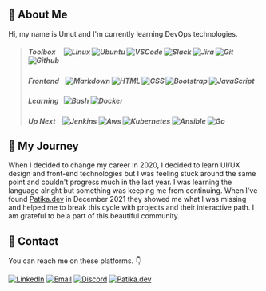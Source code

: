 ## :necktie: About Me

Hi, my name is Umut and I'm currently learning DevOps technologies.

> ##### *Toolbox* &nbsp;&nbsp;&nbsp; ![Linux][#linux] ![Ubuntu][#Ubuntu] ![VSCode][#VSCode] ![Slack][#slack] ![Jira][#jira-software] ![Git][#git] ![Github][#github]
>
> ##### *Frontend* &nbsp;&nbsp; ![Markdown][#Markdown] ![HTML][#HTML] ![CSS][#CSS] ![Bootstrap][#bootstrap] ![JavaScript][#javascript]
>
> ##### *Learning* &nbsp; ![Bash][#bash] ![Docker][#docker]
>
> ##### *Up Next* &nbsp;&nbsp; ![Jenkins][#jenkins] ![Aws][#aws] ![Kubernetes][#kubernetes] ![Ansible][#ansible] ![Go][#go]

## :bicyclist: My Journey

When I decided to change my career in 2020, I decided to learn UI/UX design and front-end technologies but I was feeling stuck around the same point and couldn't progress much in the last year. I was learning the language alright but something was keeping me from continuing. When I've found [Patika.dev](https://www.patika.dev/) in December 2021 they showed me what I was missing and helped me to break this cycle with projects and their interactive path. I am grateful to be a part of this beautiful community.

## :email: Contact

You can reach me on these platforms. :point_down:

[![LinkedIn][#linkedin]][@linkedin] [![Email][#gmail]][@gmail] [![Discord][#discord]][@discord] [![Patika.dev][#patika]][@patika]
<!-- [![Stack Overflow][#STACKOVERFLOW]][@stackoverflow] -->

<!--
## :pushpin: Other Platforms

[![HackerRank][#HACKERRANK]][@hackerrank]
[![Coderbyte][#CODERBYTE]][@coderbyte]
[![Leetcode][#LEETCODE]][@leetcode]
-->

<!-- BADGE INDEX -->

<!-- TECH -->
[#git]: https://img.shields.io/badge/Git-E44C30?style=flat&logo=git&logoColor=white
[#github]: https://img.shields.io/badge/GitHub-100000?style=flat&logo=github&logoColor=white
[#gitlab]: https://img.shields.io/badge/GitLab-330F63?style=flat&logo=gitlab&logoColor=white

[#markdown]: https://img.shields.io/badge/Markdown-000000?style=flat&logo=markdown&logoColor=white
[#html]: https://img.shields.io/badge/HTML5-E34F26?style=flat&logo=html5&logoColor=white
[#css]: https://img.shields.io/badge/CSS3-1572B6?style=flat&logo=css3&logoColor=white
[#bootstrap]: https://img.shields.io/badge/Bootstrap-563D7C?style=flat&logo=bootstrap&logoColor=white
[#javascript]: https://img.shields.io/badge/JavaScript-323330?style=flat&logo=javascript&logoColor=F7DF1E
[#typescript]: https://img.shields.io/badge/TypeScript-007ACC?style=flat&logo=typescript&logoColor=white
[#react]: https://img.shields.io/badge/React-20232A?style=flat&logo=react&logoColor=61DAFB
[#nodejs]: https://img.shields.io/badge/Node.js-339933?style=flat&logo=nodedotjs&logoColor=white
[#go]: https://img.shields.io/badge/Go-00ADD8?style=flat&logo=go&logoColor=white

[#jira-software]: https://img.shields.io/badge/Jira%20Software-0052CC?style=flat&logo=JiraSoftware&logoColor=white
[#slack]: https://img.shields.io/badge/Slack-4A154B?style=flat&logo=slack&logoColor=white

[#jenkins]: https://img.shields.io/badge/Jenkins-D24939?style=flat&logo=Jenkins&logoColor=white
[#aws]: https://img.shields.io/badge/AWS-FF9900?style=flat&logo=amazonaws&logoColor=black
[#docker]: https://img.shields.io/badge/Docker-2CA5E0?style=flat&logo=docker&logoColor=white
[#kubernetes]: https://img.shields.io/badge/Kubernetes-326ce5.svg?&style=flat&logo=kubernetes&logoColor=white
[#ansible]: https://img.shields.io/badge/Ansible-000000?style=flat&logo=ansible&logoColor=white

[#bash]: https://img.shields.io/badge/Bash-4EAA25?style=flat&logo=GNU%20Bash&logoColor=white
[#linux]: https://img.shields.io/badge/Linux-FCC624?style=flat&logo=linux&logoColor=black
[#ubuntu]: https://img.shields.io/badge/Ubuntu-3D185E?style=flat&logo=ubuntu&logoColor=orange
[#vscode]: https://img.shields.io/badge/VS%20Code-0078D4?style=flat&logo=visual%20studio%20code&logoColor=white

[#adobexd]: https://img.shields.io/badge/Adobe%20XD-470137?style=flat&logo=Adobe%20XD&logoColor=#FF61F6
[#photoshop]: https://img.shields.io/badge/Adobe%20PS-31A8FF?style=flat&logo=Adobe%20Photoshop&logoColor=black

<!-- SOCIAL -->
[#linkedin]: https://img.shields.io/badge/LinkedIn-0077B5?style=flat&logo=linkedin&logoColor=white
[#gmail]: https://img.shields.io/badge/Gmail-D14836?style=flat&logo=gmail&logoColor=white
[#discord]: https://img.shields.io/badge/Discord-7289DA?style=flat&logo=discord&logoColor=white
[#patika]: https://img.shields.io/badge/Patika.dev-FABE55?style=flat
[#stackoverflow]: https://img.shields.io/badge/Stack_Overflow-FE7A16?style=flat&logo=stack-overflow&logoColor=white

<!-- CHALLENGE -->
[#hackerrank]: https://img.shields.io/badge/-Hackerrank-2EC866?style=flat&logo=HackerRank&logoColor=white
[#coderbyte]: https://img.shields.io/badge/-Coderbyte-1BC3CA?style=flat
[#leetcode]: https://img.shields.io/badge/-LeetCode-FFA116?style=flat&logo=LeetCode&logoColor=black

<!-- URL INDEX -->

<!-- SOCIAL -->
[@linkedin]: https://www.linkedin.com/in/hasanumutyagci/
[@gmail]: mailto:hasanumutyagci@gmail.com "Send me an email!"
[@discord]: https://discordapp.com/users/336617881985089537 "Contact me on Discord"
[@patika]: https://app.patika.dev/referral/huyagci
[@stackoverflow]: https://stackoverflow.com/users/18004051/huyagci

<!-- CHALLENGE -->
[@hackerrank]: https://www.hackerrank.com/huyagci
[@coderbyte]: https://coderbyte.com/profile/huyagci
[@leetcode]: https://leetcode.com/huyagci

<!-- Table Designs

###### Toolbox ![Markdown][#markdown] ![HTML5][#html] ![CSS3][#css] ![Bootstrap][#bootstrap]
###### Learning ![Javascript][#javascript] ![Adobe XD][#adobexd]
###### Up Next ![Typescript][#typescript] ![React][#react] ![Node.js][#nodejs]

| Toolbox      | ![Markdown][#markdown] ![HTML5][#html] ![CSS3][#css] ![Bootstrap][#bootstrap] |
| :----------  | :---------------------------------------------------------------------------- |
| **Learning** | ![Javascript][#javascript] ![Adobe XD][#adobexd]                              |
| **Up Next**  | ![Typescript][#typescript] ![React][#react] ![Node.js][#nodejs]               |

-->
